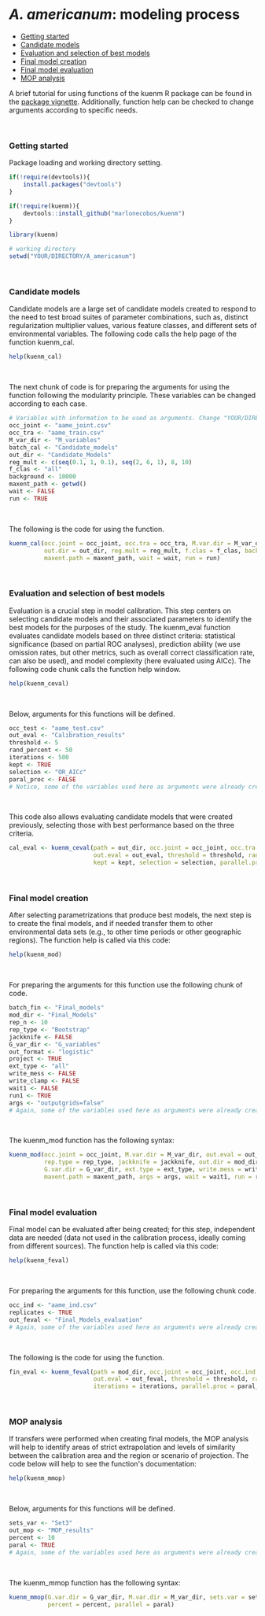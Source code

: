 *A. americanum*: modeling process
================

-   [Getting started](#getting-started)
-   [Candidate models](#candidate-models)
-   [Evaluation and selection of best models](#evaluation-and-selection-of-best-models)
-   [Final model creation](#final-model-creation)
-   [Final model evaluation](#final-model-evaluation)
-   [MOP analysis](#mop-analysis)

A brief tutorial for using functions of the kuenm R package can be found in the <a href="https://github.com/manubio13/kuenm" target="_blank">package vignette</a>. Additionally, function help can be checked to change arguments according to specific needs.

<br>

### Getting started

Package loading and working directory setting.

``` r
if(!require(devtools)){
    install.packages("devtools")
}

if(!require(kuenm)){
    devtools::install_github("marlonecobos/kuenm")
}

library(kuenm)

# working directory
setwd("YOUR/DIRECTORY/A_americanum")
```

<br>

### Candidate models

Candidate models are a large set of candidate models created to respond to the need to test broad suites of parameter combinations, such as, distinct regularization multiplier values, various feature classes, and different sets of environmental variables. The following code calls the help page of the function kuenm\_cal.

``` r
help(kuenm_cal)
```

<br>

The next chunk of code is for preparing the arguments for using the function following the modularity principle. These variables can be changed according to each case.

``` r
# Variables with information to be used as arguments. Change "YOUR/DIRECTORY" by your actual directory.
occ_joint <- "aame_joint.csv"
occ_tra <- "aame_train.csv"
M_var_dir <- "M_variables"
batch_cal <- "Candidate_models"
out_dir <- "Candidate_Models"
reg_mult <- c(seq(0.1, 1, 0.1), seq(2, 6, 1), 8, 10)
f_clas <- "all"
background <- 10000
maxent_path <- getwd()
wait <- FALSE
run <- TRUE
```

<br>

The following is the code for using the function.

``` r
kuenm_cal(occ.joint = occ_joint, occ.tra = occ_tra, M.var.dir = M_var_dir, batch = batch_cal,
          out.dir = out_dir, reg.mult = reg_mult, f.clas = f_clas, background = background,
          maxent.path = maxent_path, wait = wait, run = run)
```

<br>

### Evaluation and selection of best models

Evaluation is a crucial step in model calibration. This step centers on selecting candidate models and their associated parameters to identify the best models for the purposes of the study. The kuenm\_eval function evaluates candidate models based on three distinct criteria: statistical significance (based on partial ROC analyses), prediction ability (we use omission rates, but other metrics, such as overall correct classification rate, can also be used), and model complexity (here evaluated using AICc). The following code chunk calls the function help window.

``` r
help(kuenm_ceval)
```

<br>

Below, arguments for this functions will be defined.

``` r
occ_test <- "aame_test.csv"
out_eval <- "Calibration_results"
threshold <- 5
rand_percent <- 50
iterations <- 500
kept <- TRUE
selection <- "OR_AICc"
paral_proc <- FALSE
# Notice, some of the variables used here as arguments were already created for the previous function
```

<br>

This code also allows evaluating candidate models that were created previously, selecting those with best performance based on the three criteria.

``` r
cal_eval <- kuenm_ceval(path = out_dir, occ.joint = occ_joint, occ.tra = occ_tra, occ.test = occ_test, batch = batch_cal,
                        out.eval = out_eval, threshold = threshold, rand.percent = rand_percent, iterations = iterations,
                        kept = kept, selection = selection, parallel.proc = paral_proc)
```

<br>

### Final model creation

After selecting parametrizations that produce best models, the next step is to create the final models, and if needed transfer them to other environmental data sets (e.g., to other time periods or other geographic regions). The function help is called via this code:

``` r
help(kuenm_mod)
```

<br>

For preparing the arguments for this function use the following chunk of code.

``` r
batch_fin <- "Final_models"
mod_dir <- "Final_Models"
rep_n <- 10
rep_type <- "Bootstrap"
jackknife <- FALSE
G_var_dir <- "G_variables"
out_format <- "logistic"
project <- TRUE
ext_type <- "all"
write_mess <- FALSE
write_clamp <- FALSE
wait1 <- FALSE
run1 <- TRUE
args <- "outputgrids=false"
# Again, some of the variables used here as arguments were already created for the previous functions
```

<br>

The kuenm\_mod function has the following syntax:

``` r
kuenm_mod(occ.joint = occ_joint, M.var.dir = M_var_dir, out.eval = out_eval, batch = batch_fin, rep.n = rep_n,
          rep.type = rep_type, jackknife = jackknife, out.dir = mod_dir, out.format = out_format, project = project,
          G.var.dir = G_var_dir, ext.type = ext_type, write.mess = write_mess, write.clamp = write_clamp, 
          maxent.path = maxent_path, args = args, wait = wait1, run = run1)
```

<br>

### Final model evaluation

Final model can be evaluated after being created; for this step, independent data are needed (data not used in the calibration process, ideally coming from different sources). The function help is called via this code:

``` r
help(kuenm_feval)
```

<br>

For preparing the arguments for this function, use the following chunk code.

``` r
occ_ind <- "aame_ind.csv"
replicates <- TRUE
out_feval <- "Final_Models_evaluation"
# Again, some of the variables used here as arguments were already created for the previous functions
```

<br>

The following is the code for using the function.

``` r
fin_eval <- kuenm_feval(path = mod_dir, occ.joint = occ_joint, occ.ind = occ_ind, replicates = replicates,
                        out.eval = out_feval, threshold = threshold, rand.percent = rand_percent,
                        iterations = iterations, parallel.proc = paral_proc)
```

<br>

### MOP analysis

If transfers were performed when creating final models, the MOP analysis will help to identify areas of strict extrapolation and levels of similarity between the calibration area and the region or scenario of projection. The code below will help to see the function's documentation:

``` r
help(kuenm_mmop)
```

<br>

Below, arguments for this functions will be defined.

``` r
sets_var <- "Set3"
out_mop <- "MOP_results"
percent <- 10
paral <- TRUE
# Again, some of the variables used here as arguments were already created for the previous functions
```

<br>

The kuenm\_mmop function has the following syntax:

``` r
kuenm_mmop(G.var.dir = G_var_dir, M.var.dir = M_var_dir, sets.var = sets_var, out.mop = out_mop,
           percent = percent, parallel = paral)
```
